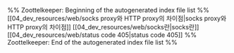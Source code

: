 %% Zoottelkeeper: Beginning of the autogenerated index file list  %%
 [[04_dev_resources/web/socks proxy와  HTTP proxy의 차이점|socks proxy와  HTTP proxy의 차이점]]
 [[04_dev_resources/web/socks란|socks란]]
 [[04_dev_resources/web/status code 405|status code 405]]
%% Zoottelkeeper: End of the autogenerated index file list  %%
